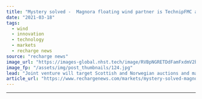 ```yaml
---
title: "Mystery solved -  Magnora floating wind partner is TechnipFMC as duo eye 'Deep Purple' hydrogen"
date: "2021-03-18"
tags: 
  - wind
  - innovation
  - technology
  - markets
  - recharge news
source: "recharge news"
image_url: "https://images-global.nhst.tech/image/RVBpNGRETDdFamFxdmV2bTYxbXpVRWNwdVYwcndTVTJJaStJZnZuNTBIQT0=/nhst/binary/5ba0fc3c3145168f27bb9187991457eb"
image_fp: "/assets/img/post_thumbnails/124.jpg"
lead: "Joint venture will target Scottish and Norwegian auctions and may tap novel green H2 storage technology"
article_url: "https://www.rechargenews.com/markets/mystery-solved-magnora-floating-wind-partner-is-technipfmc-as-duo-eye-deep-purple-hydrogen/2-1-982862"
---
```


---
